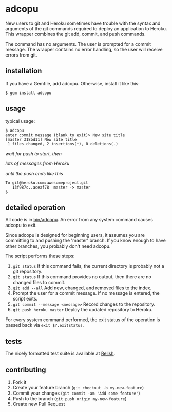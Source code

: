 # adcopu

New users to git and Heroku sometimes have trouble
with the syntax and arguments of the git commands required
to deploy an application to Heroku. This wrapper combines
the git add, commit, and push commands.

The command has no arguments. The user is prompted for a
commit message. The wrapper contains no error handling,
so the user will receive errors from git.

## installation
If you have a Gemfile, add adcopu. Otherwise, install it like this:

    $ gem install adcopu

## usage

typical usage:

    $ adcopu
    enter commit message (blank to exit)> New site title
    [master 318bd11] New site title
     1 files changed, 2 insertions(+), 0 deletions(-)

*wait for push to start, then*

*lots of messages from Heroku*

*until the push ends like this*

    To git@heroku.com:awesomeproject.git
       13f987c..aceaf78  master -> master
    $

## detailed operation
All code is in [bin/adcopu](https://github.com/slothbear/adcopu/blob/master/bin/adcopu).
An error from any system command causes adcopu to exit.

Since adcopu is designed for beginning users, it assumes you
are committing to and pushing the 'master' branch.
If you know enough to have other
branches, you probably don't need adcopu.

The script performs these steps:

1. `git status` If this command fails, the current directory is
probably not a git repository.
1. `git status` If this command provides no output, then there
are no changed files to commit.
1. `git add --all` Add new, changed, and removed files to the index.
1. Prompt the user for a commit message. If no message is entered, the script exits.
1. `git commit --message <message>` Record changes to the repository.
1. `git push heroku master` Deploy the updated repository to Heroku.

For every system command performed, the exit status of the
operation is passed back via `exit $?.exitstatus`.

## tests
The nicely formatted test suite is available at
[Relish](http://relishapp.com/slothbear/adcopu).

## contributing

1. Fork it
2. Create your feature branch (`git checkout -b my-new-feature`)
3. Commit your changes (`git commit -am 'Add some feature'`)
4. Push to the branch (`git push origin my-new-feature`)
5. Create new Pull Request

